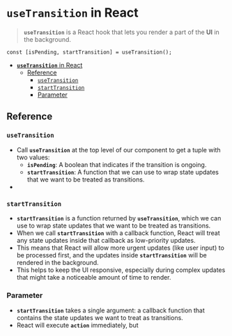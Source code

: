 # **`useTransition`** in React

> **`useTransition`** is a React hook that lets you render a part of the **UI** in the background.

```tsx
const [isPending, startTransition] = useTransition();
```

- [**`useTransition`** in React](#usetransition-in-react)
  - [Reference](#reference)
    - [`useTransition`](#usetransition)
    - [`startTransition`](#starttransition)
    - [Parameter](#parameter)

## Reference

### `useTransition`

- Call **`useTransition`** at the top level of our component to get a tuple with two values:
  - **`isPending`**: A boolean that indicates if the transition is ongoing.
  - **`startTransition`**: A function that we can use to wrap state updates that we want to be treated as transitions.
-

### `startTransition`

- **`startTransition`** is a function returned by **`useTransition`**, which we can use to wrap state updates that we want to be treated as transitions.
- When we call **`startTransition`** with a callback function, React will treat any state updates inside that callback as low-priority updates.
- This means that React will allow more urgent updates (like user input) to be processed first, and the updates inside **`startTransition`** will be rendered in the background.
- This helps to keep the UI responsive, especially during complex updates that might take a noticeable amount of time to render.

### Parameter

- **`startTransition`** takes a single argument: a callback function that contains the state updates we want to treat as transitions.
- React will execute **`action`** immediately, but
